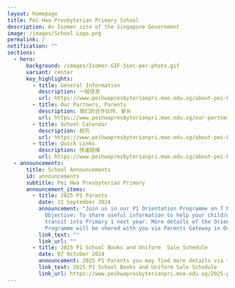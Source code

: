 ```yaml
---
layout: homepage
title: Pei Hwa Presbyterian Primary School
description: An Isomer site of the Singapore Government
image: /images/School Logo.png
permalink: /
notification: ""
sections:
  - hero:
      background: /images/Isomer-GIF-5sec-per-photo.gif
      variant: center
      key_highlights:
        - title: General Information
          description: 一般信息
          url: https://www.peihwapresbyterianpri.moe.edu.sg/about-pei-hwa/general-information/
        - title: Our Partners, Parents
          description: 我们的合作伙伴、家长
          url: https://www.peihwapresbyterianpri.moe.edu.sg/our-partners-1/parents/
        - title: School Calendar
          description: 校历
          url: https://www.peihwapresbyterianpri.moe.edu.sg/about-pei-hwa/school-calendar/
        - title: Quick Links
          description: 快速链接
          url: https://www.peihwapresbyterianpri.moe.edu.sg/about-pei-hwa/quick-links/
  - announcements:
      title: School Announcements
      id: announcements
      subtitle: Pei Hwa Presbyterian Primary
      announcement_items:
        - title: 2025 P1 Parents
          date: 11 September 2024
          announcement: "Join us in our P1 Orientation Programme on 7 November, Thursday.
            Objective: To share useful information to help your child/ward to
            transit into Primary 1 next year. More details of the Orientation
            Programme will be shared with you via Parents Gateway in October."
          link_text: ""
          link_url: ""
        - title: 2025 P1 School Books and Uniform  Sale Schedule
          date: 07 October 2024
          announcement: 2025 P1 Parents you may find more details via the link below.
          link_text: 2025 P1 School Books and Uniform Sale Schedule
          link_url: https://www.peihwapresbyterianpri.moe.edu.sg/2025-p1-school-books-and-uniform-sale/
---
```

